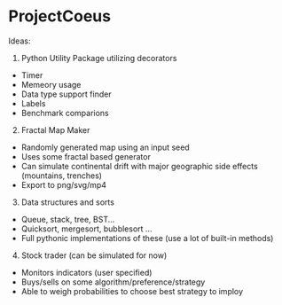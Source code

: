 # ProjectCoeus

Ideas:
1. Python Utility Package utilizing decorators
  - Timer
  - Memeory usage
  - Data type support finder
  - Labels
  - Benchmark comparions

2. Fractal Map Maker
  - Randomly generated map using an input seed
  - Uses some fractal based generator
  - Can simulate continental drift with major geographic side effects (mountains, trenches)
  - Export to png/svg/mp4

3. Data structures and sorts
  - Queue, stack, tree, BST...
  - Quicksort, mergesort, bubblesort ...
  - Full pythonic implementations of these (use a lot of built-in methods)

4. Stock trader (can be simulated for now)
  - Monitors indicators (user specified)
  - Buys/sells on some algorithm/preference/strategy
  - Able to weigh probabilities to choose best strategy to imploy
